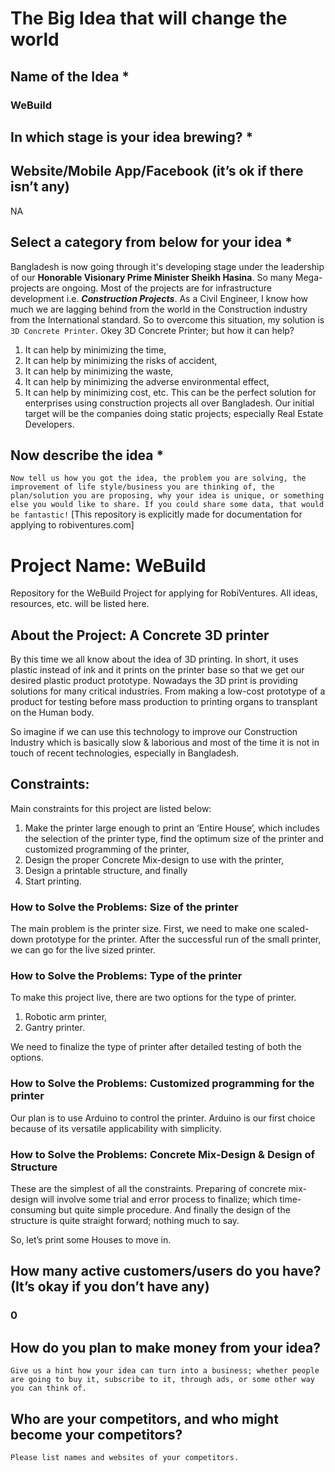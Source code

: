 # The Big Idea that will change the world

## Name of the Idea * 
### WeBuild

## In which stage is your idea brewing? * 

## Website/Mobile App/Facebook (it’s ok if there isn’t any) 
NA

## Select a category from below for your idea *
Bangladesh is now going through it's developing stage under the leadership of our **Honorable Visionary Prime Minister Sheikh Hasina**. So many Mega-projects are ongoing. Most of the projects are for infrastructure development i.e. **_Construction Projects_**.
As a Civil Engineer, I know how much we are lagging behind from the world in the Construction industry from the International standard. So to overcome this situation, my solution is `3D Concrete Printer`.
Okey 3D Concrete Printer; but how it can help?
1. It can help by minimizing the time,
2. It can help by minimizing the risks of accident,
3. It can help by minimizing the waste,
4. It can help by minimizing the adverse environmental effect,
5. It can help by minimizing cost, etc.
This can be the perfect solution for enterprises using construction projects all over Bangladesh. Our initial target will be the companies doing static projects; especially Real Estate Developers.

## Now describe the idea *
`Now tell us how you got the idea, the problem you are solving, the improvement of life style/business you are thinking of, the plan/solution you are proposing, why your idea is unique, or something else you would like to share. If you could share some data, that would be fantastic!`
[This repository is explicitly made for documentation for applying to robiventures.com]

# Project Name: WeBuild
Repository for the WeBuild Project for applying for RobiVentures. All ideas, resources, etc. will be listed here.

## About the Project: A Concrete 3D printer
By this time we all know about the idea of 3D printing. In short, it uses plastic instead of ink and it prints on the printer base so that we get our desired plastic product prototype. Nowadays the 3D print is providing solutions for many critical industries. From making a low-cost prototype of a product for testing before mass production to printing organs to transplant on the Human body.

So imagine if we can use this technology to improve our Construction Industry which is basically slow & laborious and most of the time it is not in touch of recent technologies, especially in Bangladesh.

## Constraints:
Main constraints for this project are listed below:

1. Make the printer large enough to print an ‘Entire House’, which includes the selection of the printer type, find the optimum size of the printer and customized programming of the printer,
2. Design the proper Concrete Mix-design to use with the printer,
3. Design a printable structure, and finally
4. Start printing.

### How to Solve the Problems: Size of the printer
The main problem is the printer size. First, we need to make one scaled-down prototype for the printer. After the successful run of the small printer, we can go for the live sized printer.

### How to Solve the Problems: Type of the printer
To make this project live, there are two options for the type of printer.
1. Robotic arm printer,
2. Gantry printer.

We need to finalize the type of printer after detailed testing of both the options.

### How to Solve the Problems: Customized programming for the printer
Our plan is to use Arduino to control the printer. Arduino is our first choice because of its versatile applicability with simplicity.

### How to Solve the Problems: Concrete Mix-Design & Design of Structure
These are the simplest of all the constraints. Preparing of concrete mix-design will involve some trial and error process to finalize; which time-consuming but quite simple procedure. And finally the design of the structure is quite straight forward; nothing much to say.

So, let’s print some Houses to move in.


## How many active customers/users do you have? (It’s okay if you don’t have any) 
### 0



## How do you plan to make money from your idea? 
`Give us a hint how your idea can turn into a business; whether people are going to buy it, subscribe to it, through ads, or some other way you can think of.`



## Who are your competitors, and who might become your competitors? 
`Please list names and websites of your competitors.`


